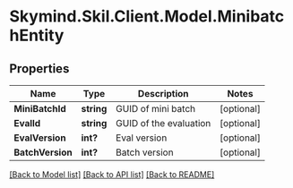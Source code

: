# Skymind.Skil.Client.Model.MinibatchEntity
## Properties

Name | Type | Description | Notes
------------ | ------------- | ------------- | -------------
**MiniBatchId** | **string** | GUID of mini batch | [optional] 
**EvalId** | **string** | GUID of the evaluation | [optional] 
**EvalVersion** | **int?** | Eval version | [optional] 
**BatchVersion** | **int?** | Batch version | [optional] 

[[Back to Model list]](../README.md#documentation-for-models) [[Back to API list]](../README.md#documentation-for-api-endpoints) [[Back to README]](../README.md)

